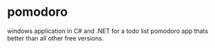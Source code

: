 # pomodoro
windows application in C# and .NET for a todo list pomodoro app thats better than all other free versions.

